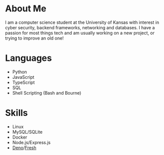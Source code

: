 # About Me
I am a computer science student at the University of Kansas with interest in cyber security, backend frameworks, networking and databases. I have a passion for most things tech and am usually working on a new project, or trying to improve an old one!

# Languages
- Python
- JavaScript
- TypeScript
- SQL
- Shell Scripting (Bash and Bourne)

# Skills
- Linux
- MySQL/SQLite
- Docker
- Node.js/Express.js
- [Deno](https://deno.land/)/[Fresh](https://fresh.deno.dev/)

